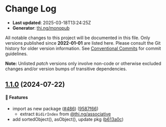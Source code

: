 # Change Log

- **Last updated**: 2025-03-18T13:24:25Z
- **Generator**: [thi.ng/monopub](https://thi.ng/monopub)

All notable changes to this project will be documented in this file.
Only versions published since **2022-01-01** are listed here.
Please consult the Git history for older version information.
See [Conventional Commits](https://conventionalcommits.org/) for commit guidelines.

**Note:** Unlisted _patch_ versions only involve non-code or otherwise excluded changes
and/or version bumps of transitive dependencies.

## [1.1.0](https://github.com/thi-ng/umbrella/tree/@thi.ng/object-utils@1.1.0) (2024-07-22)

#### 🚀 Features

- import as new package ([#486](https://github.com/thi-ng/umbrella/issues/486)) ([9587f66](https://github.com/thi-ng/umbrella/commit/9587f66))
  - extract `BidirIndex` from [@thi.ng/associative](https://github.com/thi-ng/umbrella/tree/main/packages/associative)
- add sortedObject(), asObject(), update pkg ([b613a0c](https://github.com/thi-ng/umbrella/commit/b613a0c))
